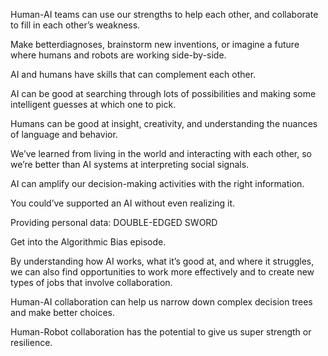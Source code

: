 Human-AI teams can use our strengths to help each other, and collaborate to fill in each other’s weakness.

Make betterdiagnoses, brainstorm new inventions, or imagine a future where humans and robots are working side-by-side.

AI and humans have skills that can complement each other.

AI can be good at searching through lots of possibilities and making some intelligent guesses at which one to pick.

Humans can be good at insight, creativity, and understanding the nuances of language and behavior.

We’ve learned from living in the world and interacting with each other, so we’re better than AI systems at interpreting social signals.

AI can amplify our decision-making activities with the right information.

You could’ve supported an AI without even realizing it.

Providing personal data: DOUBLE-EDGED SWORD

Get into the Algorithmic Bias episode.

By understanding how AI works, what it’s good at, and where it struggles, we can also find opportunities to work more effectively and to create new types of jobs that involve collaboration.

Human-AI collaboration can help us narrow down complex decision trees and make better choices.

Human-Robot collaboration has the potential to give us super strength or resilience.

